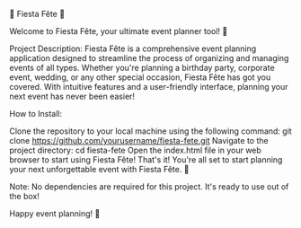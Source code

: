 🎉 Fiesta Fête 🎉

Welcome to Fiesta Fête, your ultimate event planner tool! 🥳

Project Description:
Fiesta Fête is a comprehensive event planning application designed to streamline the 
process of organizing and managing events of all types. Whether you're planning a birthday party, 
corporate event, wedding, or any other special occasion, Fiesta Fête has got you covered. With intuitive features 
and a user-friendly interface, planning your next event has never been easier!

How to Install:

Clone the repository to your local machine using the following command:
git clone https://github.com/yourusername/fiesta-fete.git
Navigate to the project directory:
cd fiesta-fete
Open the index.html file in your web browser to start using Fiesta Fête!
That's it! You're all set to start planning your next unforgettable event with Fiesta Fête. 🎈

Note: No dependencies are required for this project. It's ready to use out of the box!

Happy event planning! 🎊
